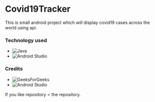 # Covid19Tracker

This is small android project which will display covid19 cases across the world using api.

### Technology used

* ![Java](https://img.shields.io/badge/java-%23ED8B00.svg?style=for-the-badge&logo=java&logoColor=white)
* ![Android Studio](https://img.shields.io/badge/Android%20Studio-3DDC84.svg?style=for-the-badge&logo=android-studio&logoColor=white)

### Credits

* ![GeeksForGeeks](https://img.shields.io/badge/GeeksforGeeks-gray?style=for-the-badge&logo=geeksforgeeks&logoColor=35914c)
* ![Android Studio](https://img.shields.io/badge/Android%20Studio-3DDC84.svg?style=for-the-badge&logo=android-studio&logoColor=white)

If you like repository ⭐ the repository.
